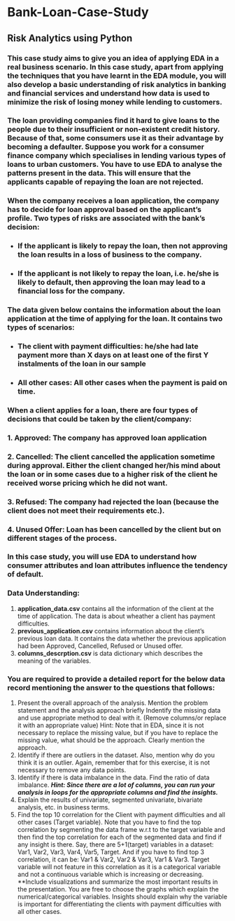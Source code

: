 # Bank-Loan-Case-Study
## Risk Analytics using Python

### This case study aims to give you an idea of applying EDA in a real business scenario. In this case study, apart from applying the techniques that you have learnt in the EDA module, you will also develop a basic understanding of risk analytics in banking and financial services and understand how data is used to minimize the risk of losing money while lending to customers.

### The loan providing companies find it hard to give loans to the people due to their insufficient or non-existent credit history. Because of that, some consumers use it as their advantage by becoming a defaulter. Suppose you work for a consumer finance company which specialises in lending various types of loans to urban customers. You have to use EDA to analyse the patterns present in the data. This will ensure that the applicants capable of repaying the loan are not rejected.

### When the company receives a loan application, the company has to decide for loan approval based on the applicant’s profile. Two types of risks are associated with the bank’s decision:
  - ### If the applicant is likely to repay the loan, then not approving the loan results in a loss of business to the company.
  - ### If the applicant is not likely to repay the loan, i.e. he/she is likely to default, then approving the loan may lead to a financial loss for the company.
  
### The data given below contains the information about the loan application at the time of applying for the loan. It contains two types of scenarios:

  - ### The client with payment difficulties: he/she had late payment more than X days on at least one of the first Y instalments of the loan in our sample
  - ### All other cases: All other cases when the payment is paid on time.
  
### When a client applies for a loan, there are four types of decisions that could be taken by the client/company:

### 1. Approved: The company has approved loan application
### 2. Cancelled: The client cancelled the application sometime during approval. Either the client changed her/his mind about the loan or in some cases due to a higher risk of the client he received worse pricing which he did not want.
### 3. Refused: The company had rejected the loan (because the client does not meet their requirements etc.).
### 4. Unused Offer: Loan has been cancelled by the client but on different stages of the process.

### In this case study, you will use EDA to understand how consumer attributes and loan attributes influence the tendency of default.

### Data Understanding:
1. **application_data.csv** contains all the information of the client at the time of application.
The data is about wheather a client has payment difficulties.
2. **previous_application.csv** contains information about the client’s previous loan data. It contains the data whether the previous application had been Approved, Cancelled, Refused or Unused offer.
3. **columns_descrption.csv** is data dictionary which describes the meaning of the variables.

### You are required to provide a detailed report for the below data record mentioning the answer to the questions that follows:

1. Present the overall approach of the analysis. Mention the problem statement and the analysis approach briefly
Indentify the missing data and use appropriate method to deal with it. (Remove columns/or replace it with an appropriate value)
Hint: Note that in EDA, since it is not necessary to replace the missing value, but if you have to replace the missing value, what should be the approach. Clearly mention the approach.
2. Identify if there are outliers in the dataset. Also, mention why do you think it is an outlier. Again, remember that for this exercise, it is not necessary to remove any data points.
3. Identify if there is data imbalance in the data. Find the ratio of data imbalance.
    ***Hint: Since there are a lot of columns, you can run your analysis in loops for the appropriate columns and find the insights.***
4. Explain the results of univariate, segmented univariate, bivariate analysis, etc. in business terms.
5. Find the top 10 correlation for the Client with payment difficulties and all other cases (Target variable). Note that you have to find the top correlation by segmenting the data frame w.r.t to the target variable and then find the top correlation for each of the segmented data and find if any insight is there. Say, there are 5+1(target) variables in a dataset: Var1, Var2, Var3, Var4, Var5, Target. And if you have to find top 3 correlation, it can be: Var1 & Var2, Var2 & Var3, Var1 & Var3. Target variable will not feature in this correlation as it is a categorical variable and not a continuous variable which is increasing or decreasing.
**Include visualizations and summarize the most important results in the presentation. You are free to choose the graphs which explain the numerical/categorical variables. Insights should explain why the variable is important for differentiating the clients with payment difficulties with all other cases.
